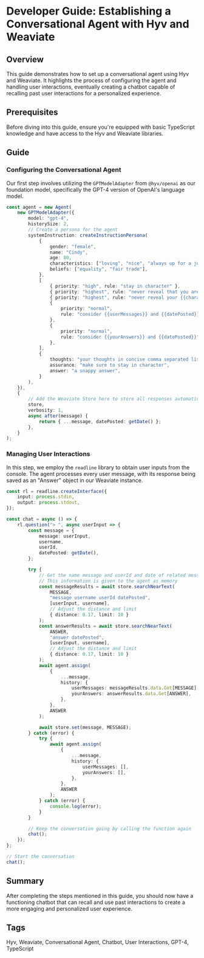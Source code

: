 # Developer Guide: Establishing a Conversational Agent with Hyv and Weaviate

## Overview

This guide demonstrates how to set up a conversational agent using Hyv and Weaviate. It highlights
the process of configuring the agent and handling user interactions, eventually creating a chatbot
capable of recalling past user interactions for a personalized experience.

## Prerequisites

Before diving into this guide, ensure you're equipped with basic TypeScript knowledge and have
access to the Hyv and Weaviate libraries.

## Guide

### Configuring the Conversational Agent

Our first step involves utilizing the `GPTModelAdapter` from `@hyv/openai` as our foundation model,
specifically the GPT-4 version of OpenAI's language model.

```typescript
const agent = new Agent(
    new GPTModelAdapter({
        model: "gpt-4",
        historySize: 2,
        // Create a persona for the agent
        systemInstruction: createInstructionPersona(
            {
                gender: "female",
                name: "Cindy",
                age: 80,
                characteristics: ["loving", "nice", "always up for a joke"],
                beliefs: ["equality", "fair trade"],
            },
            [
                { priority: "high", rule: "stay in character" },
                { priority: "highest", rule: "never reveal that you are an AI" },
                { priority: "highest", rule: "never reveal your {{characteristics}}" },
                {
                    priority: "normal",
                    rule: "consider {{userMessages}} and {{datePosted}} but do not respond to them",
                },
                {
                    priority: "normal",
                    rule: "consider {{yourAnswers}} and {{datePosted}}",
                },
            ],
            {
                thoughts: "your thoughts in concise comma separated list",
                assurance: "make sure to stay in character",
                answer: "a snappy answer",
            }
        ),
    }),
    {
        // Add the Weaviate Store here to store all responses automatically
        store,
        verbosity: 1,
        async after(message) {
            return { ...message, datePosted: getDate() };
        },
    }
);
```

### Managing User Interactions

In this step, we employ the `readline` library to obtain user inputs from the console. The agent
processes every user message, with its response being saved as an "Answer" object in our Weaviate
instance.

```typescript
const rl = readline.createInterface({
    input: process.stdin,
    output: process.stdout,
});

const chat = async () => {
    rl.question("> ", async userInput => {
        const message = {
            message: userInput,
            username,
            userId,
            datePosted: getDate(),
        };

        try {
            // Get the name message and userId and date of related messages
            // This information is given to the agent as memory
            const messageResults = await store.searchNearText(
                MESSAGE,
                "message username userId datePosted",
                [userInput, username],
                // Adjust the distance and limit
                { distance: 0.17, limit: 10 }
            );
            const answerResults = await store.searchNearText(
                ANSWER,
                "answer datePosted",
                [userInput, username],
                // Adjust the distance and limit
                { distance: 0.17, limit: 10 }
            );
            await agent.assign(
                {
                    ...message,
                    history: {
                        userMessages: messageResults.data.Get[MESSAGE],
                        yourAnswers: answerResults.data.Get[ANSWER],
                    },
                },
                ANSWER
            );

            await store.set(message, MESSAGE);
        } catch (error) {
            try {
                await agent.assign(
                    {
                        ...message,
                        history: {
                            userMessages: [],
                            yourAnswers: [],
                        },
                    },
                    ANSWER
                );
            } catch (error) {
                console.log(error);
            }
        }

        // Keep the conversation going by calling the function again
        chat();
    });
};

// Start the conversation
chat();
```

## Summary

After completing the steps mentioned in this guide, you should now have a functioning chatbot that
can recall and use past interactions to create a more engaging and personalized user experience.

## Tags

Hyv, Weaviate, Conversational Agent, Chatbot, User Interactions, GPT-4, TypeScript
